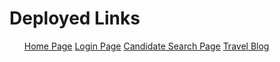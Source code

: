 <h1>Deployed Links</h1>
<ul>
  <a href="https://homepage-rohit.netlify.app/">Home Page</a>
  <a href="https://loginpage-rohit.netlify.app/">Login Page</a>
  <a href="https://candidatesearch-rohit.netlify.app/">Candidate Search Page</a>
  <a href="https://courageous-lokum-23354f.netlify.app/">Travel Blog</a>
</ul>
